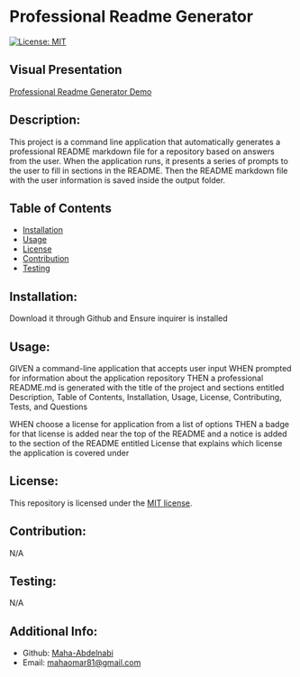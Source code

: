 # Professional Readme Generator

[![License: MIT](https://img.shields.io/github/license/tiffany-brand/professional-README-generator?style=plastic)](https://opensource.org/license/mit/)
  ## Visual Presentation

  [Professional Readme Generator Demo](https://drive.google.com/file/d/1HLcJMxZiop6JGqzuZYbJJktzme_R3ik_/view)
 ## Description:
  This project is a command line application that automatically generates a professional README markdown file for a repository based on answers from the user. When the application runs, it presents a series of prompts to the user to fill in sections in the README. Then the README markdown file with the user information is saved inside the output folder.


 ## Table of Contents 
  
  - [Installation](#installation)
  - [Usage](#usage)
  - [License](#licensing)
  - [Contribution](#contribution)
  - [Testing](#testing)


  ## Installation:
  Download it through Github and Ensure inquirer is installed

  ## Usage:
GIVEN a command-line application that accepts user input
WHEN  prompted for information about the application repository
THEN a professional README.md is generated with the title of the project and sections entitled Description, Table of Contents, Installation, Usage, License, Contributing, Tests, and Questions

WHEN choose a license for  application from a list of options
THEN a badge for that license is added near the top of the README and a notice is added to the section of the README entitled License that explains which license the application is covered under


  ## License:
  This repository is licensed under the [MIT license](https://mit-license.org/).

  ## Contribution:
 N/A 

  ## Testing:
  N/A

## Additional Info:
  - Github: [Maha-Abdelnabi](https://github.com/Maha-Abdelnabi)
  - Email: mahaomar81@gmail.com 